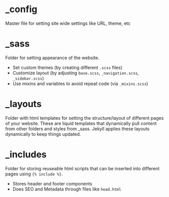 # _config
Master file for setting site wide settings like URL, theme, etc

# _sass
Folder for setting appearance of the website. 
- Set custom themes (by creating different `.scss` files)
- Customize layout (by adjusting `base.scss`, `_navigation.scss`, `_sidebar.scss`)
- Use mixins and variables to avoid repeat code (via `_mixins.scss`)

# _layouts
Folder with html templates for setting the structure/layout of different pages of your website. These are liquid templates that dynamically pull content from other folders and styles from _sass. Jekyll applies these layouts dynamically to keep things updated. 

# _includes
Folder for storing reuseable html scripts that can be inserted into different pages using `{% include %}`. 
- Stores header and footer components
- Does SEO and Metadata through files like `head.html`

